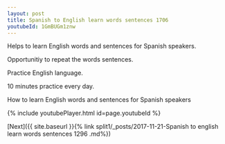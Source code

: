 ```yaml
---
layout: post
title: Spanish to English learn words sentences 1706 
youtubeId: 1GmBUGm1znw
---
```

 
 
Helps to learn English words and sentences for Spanish speakers.

Opportunitiy to repeat the words sentences. 

Practice English language. 
 
10 minutes practice every day. 
 
How to learn English words and sentences for Spanish speakers 
 
{% include youtubePlayer.html id=page.youtubeId %}
 
 
[Next]({{ site.baseurl }}{% link  split1/_posts/2017-11-21-Spanish to english learn words sentences 1296 .md%})
 
